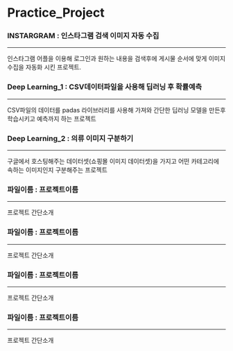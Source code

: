 # Practice_Project


### INSTARGRAM : 인스타그램 검색 이미지 자동 수집
---
<p>인스타그램 어플을 이용해 로그인과 원하는 내용을 검색후에 게시물 순서에 맞게 이미지 수집을 자동화 시킨 프로젝트.</p>

### Deep Learning_1 : CSV데이터파일을 사용해 딥러닝 후 확률예측
---
<P>CSV파일의 데이터를 padas 라이브러리를 사용해 가져와 간단한 딥러닝 모델을 만든후 학습시키고 예측까지 하는 프로젝트</P>

### Deep Learning_2 : 의류 이미지 구분하기 
---
<P>구글에서 호스팅해주는 데이터셋(쇼핑몰 이미지 데이터셋)을 가지고 어떤 카테고리에 속하는 이미지인지 구분해주는 프로젝트</P>

### 파일이름 : 프로젝트이름
---
<P>프로젝트 간단소개</P>

### 파일이름 : 프로젝트이름
---
<P>프로젝트 간단소개</P>

### 파일이름 : 프로젝트이름
---
<P>프로젝트 간단소개</P>

### 파일이름 : 프로젝트이름
---
<P>프로젝트 간단소개</P>
